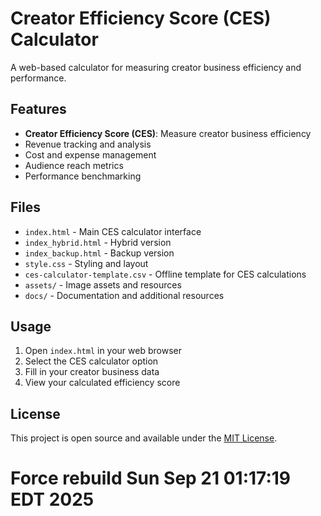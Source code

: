 # Creator Efficiency Score (CES) Calculator

A web-based calculator for measuring creator business efficiency and performance.

## Features

- **Creator Efficiency Score (CES)**: Measure creator business efficiency
- Revenue tracking and analysis
- Cost and expense management
- Audience reach metrics
- Performance benchmarking

## Files

- `index.html` - Main CES calculator interface
- `index_hybrid.html` - Hybrid version
- `index_backup.html` - Backup version
- `style.css` - Styling and layout
- `ces-calculator-template.csv` - Offline template for CES calculations
- `assets/` - Image assets and resources
- `docs/` - Documentation and additional resources

## Usage

1. Open `index.html` in your web browser
2. Select the CES calculator option
3. Fill in your creator business data
4. View your calculated efficiency score

## License

This project is open source and available under the [MIT License](LICENSE).
# Force rebuild Sun Sep 21 01:17:19 EDT 2025
